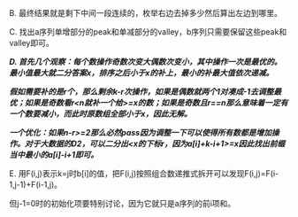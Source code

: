 B. 最终结果就是剩下中间一段连续的，枚举右边去掉多少然后算出左边到哪里。

C. 找出a序列单增部分的peak和单减部分的valley，b序列只需要保留这些peak和valley即可。

***D. 首先几个观察：每个数操作奇数次变大偶数次变小，其中操作一次是最优的。最小值最大就二分答案x，排序之后小于x的补上，最小的补最大值依次递减。***

   ***假如需要补的是r个，那么剩余k-r次操作，如果是偶数就两个1对凑成-1去调整最优；如果是奇数看r<n就补一个给>=x的数；如果是奇数且r==n那么意味着一定有一个数要减小，而此时原数组全部小于x，因此无解。***

   ***一个优化：如果n-r>=2那么必然pass因为调整一下可以使得所有数都是增加操作。对于大数据的D2，可以二分出<x的下标r，因为a[i]+k-i+1>=x因此找出前缀当中最小的a[i]-i+1即可。***

E. 用F(i,j)表示k=j时b[i]的值，把F(i,j)按照组合数递推式拆开可以发现F(i,j)=F(i-1,j-1)+F(i-1,j)。

   但j-1=0时的初始化项要特别讨论，因为它就只是a序列的前i项和。
